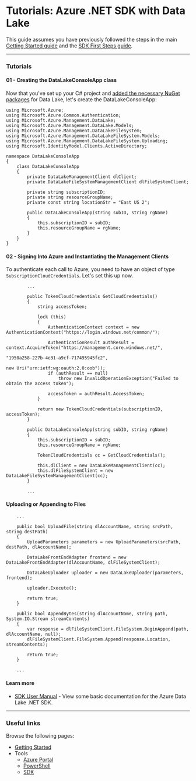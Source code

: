 # Tutorials: Azure .NET SDK with Data Lake

This guide assumes you have previously followed the steps in the main [Getting Started guide](../GettingStarted.md) and the [SDK First Steps guide](FirstSteps.md).

------------

### Tutorials

#### 01 - Creating the DataLakeConsoleApp class

Now that you've set up your C# project and [added the necessary NuGet packages](FirstSteps.md) for Data Lake, let's create the DataLakeConsoleApp:

    using Microsoft.Azure;
    using Microsoft.Azure.Common.Authentication;
    using Microsoft.Azure.Management.DataLake;
    using Microsoft.Azure.Management.DataLake.Models;
    using Microsoft.Azure.Management.DataLakeFileSystem;
    using Microsoft.Azure.Management.DataLakeFileSystem.Models;
    using Microsoft.Azure.Management.DataLakeFileSystem.Uploading;
    using Microsoft.IdentityModel.Clients.ActiveDirectory;
    
    namespace DataLakeConsoleApp
    {
        class DataLakeConsoleApp
        {
            private DataLakeManagementClient dlClient;
            private DataLakeFileSystemManagementClient dlFileSystemClient;
    
            private string subscriptionID;
            private string resourceGroupName;
            private const string locationStr = "East US 2";

            public DataLakeConsoleApp(string subID, string rgName)
            {
                this.subscriptionID = subID;
                this.resourceGroupName = rgName;
            }
        }
    }

#### 02 - Signing Into Azure and Instantiating the Management Clients

To authenticate each call to Azure, you need to have an object of type ``SubscriptionCloudCredentials``. Let's set this up now.


            ...

            public TokenCloudCredentials GetCloudCredentials()
            {
                string accessToken;
    
                lock (this)
                {
                    AuthenticationContext context = new AuthenticationContext("https://login.windows.net/common/");
    
                    AuthenticationResult authResult = context.AcquireToken("https://management.core.windows.net/",
                                                                           "1950a258-227b-4e31-a9cf-717495945fc2",
                                                                           new Uri("urn:ietf:wg:oauth:2.0:oob"));
                    if (authResult == null)
                        throw new InvalidOperationException("Failed to obtain the access token");
    
                    accessToken = authResult.AccessToken;
                }
    
                return new TokenCloudCredentials(subscriptionID, accessToken);
            }

            public DataLakeConsoleApp(string subID, string rgName)
            {
                this.subscriptionID = subID;
                this.resourceGroupName = rgName;

                TokenCloudCredentials cc = GetCloudCredentials();
                
                this.dlClient = new DataLakeManagementClient(cc);
                this.dlFileSystemClient = new DataLakeFileSystemManagementClient(cc);
            }

            ...
            
#### Uploading or Appending to Files

        ...
        
        public bool UploadFile(string dlAccountName, string srcPath, string destPath)
        {
            UploadParameters parameters = new UploadParameters(srcPath, destPath, dlAccountName);

            DataLakeFrontEndAdapter frontend = new DataLakeFrontEndAdapter(dlAccountName, dlFileSystemClient);

            DataLakeUploader uploader = new DataLakeUploader(parameters, frontend);

            uploader.Execute();

            return true;
        }

        public bool AppendBytes(string dlAccountName, string path, System.IO.Stream streamContents)
        {
            var response = dlFileSystemClient.FileSystem.BeginAppend(path, dlAccountName, null);
            dlFileSystemClient.FileSystem.Append(response.Location, streamContents);

            return true;
        }
        
        ...

#### Learn more
* [SDK User Manual](UserManual.md) - View some basic documentation for the Azure Data Lake .NET SDK.

------------

### Useful links

Browse the following pages:

* [Getting Started](../GettingStarted.md)
* Tools
    * [Azure Portal](../AzurePortal/FirstSteps.md)
    * [PowerShell](../PowerShell/FirstSteps.md)
    * [SDK](../SDK/FirstSteps.md)
